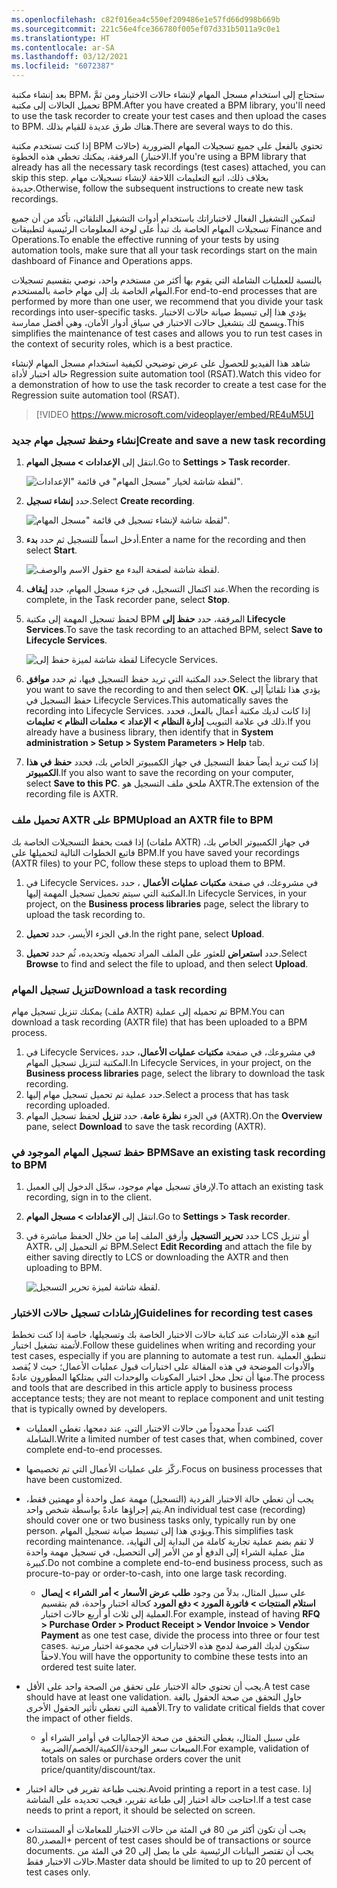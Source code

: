 ```yaml
---
ms.openlocfilehash: c82f016ea4c550ef209486e1e57fd66d998b669b
ms.sourcegitcommit: 221c56e4fce366780f005ef07d331b5011a9c0e1
ms.translationtype: HT
ms.contentlocale: ar-SA
ms.lasthandoff: 03/12/2021
ms.locfileid: "6072387"
---
```

<span data-ttu-id="46241-101">بعد إنشاء مكتبة BPM، ستحتاج إلى استخدام مسجل المهام لإنشاء حالات الاختبار ومن ثمَّ تحميل الحالات إلى مكتبة BPM.</span><span class="sxs-lookup"><span data-stu-id="46241-101">After you have created a BPM library, you'll need to use the task recorder to create your test cases and then upload the cases to BPM.</span></span>
<span data-ttu-id="46241-102">هناك طرق عديدة للقيام بذلك.</span><span class="sxs-lookup"><span data-stu-id="46241-102">There are several ways to do this.</span></span>

<span data-ttu-id="46241-103">إذا كنت تستخدم مكتبة BPM تحتوي بالفعل على جميع تسجيلات المهام الضرورية (حالات الاختبار) المرفقة، يمكنك تخطي هذه الخطوة.</span><span class="sxs-lookup"><span data-stu-id="46241-103">If you're using a BPM library that already has all the necessary task recordings (test cases) attached, you can skip this step.</span></span> <span data-ttu-id="46241-104">بخلاف ذلك، اتبع التعليمات اللاحقة لإنشاء تسجيلات مهام جديدة.</span><span class="sxs-lookup"><span data-stu-id="46241-104">Otherwise, follow the subsequent instructions to create new task recordings.</span></span>

<span data-ttu-id="46241-105">لتمكين التشغيل الفعال لاختباراتك باستخدام أدوات التشغيل التلقائي، تأكد من أن جميع تسجيلات المهام الخاصة بك تبدأ على لوحة المعلومات الرئيسية لتطبيقات Finance and Operations.</span><span class="sxs-lookup"><span data-stu-id="46241-105">To enable the effective running of your tests by using automation tools, make sure that all your task recordings start on the main dashboard of Finance and Operations apps.</span></span>

<span data-ttu-id="46241-106">بالنسبة للعمليات الشاملة التي يقوم بها أكثر من مستخدم واحد، نوصي بتقسيم تسجيلات المهام الخاصة بك إلى مهام خاصة بالمستخدم.</span><span class="sxs-lookup"><span data-stu-id="46241-106">For end-to-end processes that are performed by more than one user, we recommend that you divide your task recordings into user-specific tasks.</span></span>
<span data-ttu-id="46241-107">يؤدي هذا إلى تبسيط صيانة حالات الاختبار ويسمح لك بتشغيل حالات الاختبار في سياق أدوار الأمان، وهي أفضل ممارسة.</span><span class="sxs-lookup"><span data-stu-id="46241-107">This simplifies the maintenance of test cases and allows you to run test cases in the context of security roles, which is a best practice.</span></span>

<span data-ttu-id="46241-108">شاهد هذا الفيديو للحصول على عرض توضيحي لكيفية استخدام مسجل المهام لإنشاء حالة اختبار لأداة Regression suite automation tool‏ (RSAT).</span><span class="sxs-lookup"><span data-stu-id="46241-108">Watch this video for a demonstration of how to use the task recorder to create a test case for the Regression suite automation tool (RSAT).</span></span> 
 
 > [!VIDEO https://www.microsoft.com/videoplayer/embed/RE4uM5U]

### <a name="create-and-save-a-new-task-recording"></a><span data-ttu-id="46241-109">إنشاء وحفظ تسجيل مهام جديد</span><span class="sxs-lookup"><span data-stu-id="46241-109">Create and save a new task recording</span></span>

1.  <span data-ttu-id="46241-110">انتقل إلى **الإعدادات > مسجل المهام**.</span><span class="sxs-lookup"><span data-stu-id="46241-110">Go to **Settings > Task recorder**.</span></span>

    ![لقطة شاشة لخيار "مسجل المهام" في قائمة "الإعدادات".](../media/task-recorder.png)

2.  <span data-ttu-id="46241-112">حدد **إنشاء تسجيل**.</span><span class="sxs-lookup"><span data-stu-id="46241-112">Select **Create recording**.</span></span>

    ![لقطة شاشة لإنشاء تسجيل في قائمة "مسجل المهام".](../media/create-new-recording.png)

3.  <span data-ttu-id="46241-114">أدخل اسماً للتسجيل ثم حدد **بدء**.</span><span class="sxs-lookup"><span data-stu-id="46241-114">Enter a name for the recording and then select **Start**.</span></span>

    ![لقطة شاشة لصفحة البدء مع حقول الاسم والوصف.](../media/start-1.png)

4.  <span data-ttu-id="46241-116">عند اكتمال التسجيل، في جزء مسجل المهام، حدد **إيقاف**.</span><span class="sxs-lookup"><span data-stu-id="46241-116">When the recording is complete, in the Task recorder pane, select **Stop**.</span></span>

5.  <span data-ttu-id="46241-117">لحفظ تسجيل المهمة إلى مكتبة BPM المرفقة، حدد **حفظ إلى Lifecycle Services**.</span><span class="sxs-lookup"><span data-stu-id="46241-117">To save the task recording to an attached BPM, select **Save to Lifecycle Services**.</span></span>

    ![لقطة شاشة لميزة حفظ إلى Lifecycle Services.](../media/lcs-1.png)

6.  <span data-ttu-id="46241-119">حدد المكتبة التي تريد حفظ التسجيل فيها، ثم حدد **موافق**.</span><span class="sxs-lookup"><span data-stu-id="46241-119">Select the library that you want to save the recording to and then select **OK**.</span></span> <span data-ttu-id="46241-120">يؤدي هذا تلقائياً إلى حفظ التسجيل في Lifecycle Services.</span><span class="sxs-lookup"><span data-stu-id="46241-120">This automatically saves the recording into Lifecycle Services.</span></span> <span data-ttu-id="46241-121">إذا كانت لديك مكتبة أعمال بالفعل، فحدد ذلك في علامة التبويب **إدارة النظام > الإعداد > معلمات النظام > تعليمات**.</span><span class="sxs-lookup"><span data-stu-id="46241-121">If you already have a business library, then identify that in **System administration > Setup > System Parameters > Help** tab.</span></span>

7.  <span data-ttu-id="46241-122">إذا كنت تريد أيضاً حفظ التسجيل في جهاز الكمبيوتر الخاص بك، فحدد **حفظ في هذا الكمبيوتر**.</span><span class="sxs-lookup"><span data-stu-id="46241-122">If you also want to save the recording on your computer, select **Save to this PC**.</span></span> <span data-ttu-id="46241-123">ملحق ملف التسجيل هو AXTR.</span><span class="sxs-lookup"><span data-stu-id="46241-123">The extension of the recording file is AXTR.</span></span>

### <a name="upload-an-axtr-file-to-bpm"></a><span data-ttu-id="46241-124">تحميل ملف AXTR على BPM</span><span class="sxs-lookup"><span data-stu-id="46241-124">Upload an AXTR file to BPM</span></span>

<span data-ttu-id="46241-125">إذا قمت بحفظ التسجيلات الخاصة بك (ملفات AXTR) في جهاز الكمبيوتر الخاص بك، فاتبع الخطوات التالية لتحميلها على BPM.</span><span class="sxs-lookup"><span data-stu-id="46241-125">If you have saved your recordings (AXTR files) to your PC, follow these steps to upload them to BPM.</span></span>

1.  <span data-ttu-id="46241-126">في Lifecycle Services، في مشروعك، في صفحة **مكتبات عمليات الأعمال** ، حدد المكتبة التي سيتم تحميل تسجيل المهمة إليها.</span><span class="sxs-lookup"><span data-stu-id="46241-126">In Lifecycle Services, in your project, on the **Business process libraries** page, select the library to upload the task recording to.</span></span>

2.  <span data-ttu-id="46241-127">في الجزء الأيسر، حدد **تحميل**.</span><span class="sxs-lookup"><span data-stu-id="46241-127">In the right pane, select **Upload**.</span></span>

3.  <span data-ttu-id="46241-128">حدد **استعراض** للعثور على الملف المراد تحميله وتحديده، ثُم حدد **تحميل**.</span><span class="sxs-lookup"><span data-stu-id="46241-128">Select **Browse** to find and select the file to upload, and then  select **Upload**.</span></span>

### <a name="download-a-task-recording"></a><span data-ttu-id="46241-129">تنزيل تسجيل المهام</span><span class="sxs-lookup"><span data-stu-id="46241-129">Download a task recording</span></span>
<span data-ttu-id="46241-130">يمكنك تنزيل تسجيل مهام (ملف AXTR) تم تحميله إلى عملية BPM.</span><span class="sxs-lookup"><span data-stu-id="46241-130">You can download a task recording (AXTR file) that has been uploaded to a BPM process.</span></span>

1. <span data-ttu-id="46241-131">في Lifecycle Services، في مشروعك، في صفحة **مكتبات عمليات الأعمال**، حدد المكتبة لتنزيل تسجيل المهام.</span><span class="sxs-lookup"><span data-stu-id="46241-131">In Lifecycle Services, in your project, on the **Business process libraries** page, select the library to download the task recording.</span></span>
2. <span data-ttu-id="46241-132">حدد عملية تم تحميل تسجيل مهام إليها.</span><span class="sxs-lookup"><span data-stu-id="46241-132">Select a process that has task recording uploaded.</span></span>
3. <span data-ttu-id="46241-133">في الجزء **نظرة عامة**، حدد **تنزيل** لحفظ تسجيل المهام (AXTR).</span><span class="sxs-lookup"><span data-stu-id="46241-133">On the **Overview** pane, select **Download** to save the task recording (AXTR).</span></span>

### <a name="save-an-existing-task-recording-to-bpm"></a><span data-ttu-id="46241-134">حفظ تسجيل المهام الموجود في BPM</span><span class="sxs-lookup"><span data-stu-id="46241-134">Save an existing task recording to BPM</span></span>

1.  <span data-ttu-id="46241-135">لإرفاق تسجيل مهام موجود، سجّل الدخول إلى العميل.</span><span class="sxs-lookup"><span data-stu-id="46241-135">To attach an existing task recording, sign in to the client.</span></span>

2.  <span data-ttu-id="46241-136">انتقل إلى **الإعدادات > مسجل المهام**.</span><span class="sxs-lookup"><span data-stu-id="46241-136">Go to **Settings > Task recorder**.</span></span>

3.  <span data-ttu-id="46241-137">حدد **تحرير التسجيل** وأرفق الملف إما من خلال الحفظ مباشرة في LCS أو تنزيل AXTR، ثم التحميل إلى BPM.</span><span class="sxs-lookup"><span data-stu-id="46241-137">Select **Edit Recording** and attach the file by either saving directly to LCS or downloading the AXTR and then uploading to BPM.</span></span>

    ![لقطة شاشة لميزة تحرير التسجيل.](../media/edit-recording.png)

### <a name="guidelines-for-recording-test-cases"></a><span data-ttu-id="46241-139">إرشادات تسجيل حالات الاختبار</span><span class="sxs-lookup"><span data-stu-id="46241-139">Guidelines for recording test cases</span></span>

<span data-ttu-id="46241-140">اتبع هذه الإرشادات عند كتابة حالات الاختبار الخاصة بك وتسجيلها، خاصة إذا كنت تخطط لأتمتة تشغيل اختبار.</span><span class="sxs-lookup"><span data-stu-id="46241-140">Follow these guidelines when writing and recording your test cases, especially if you are planning to automate a test run.</span></span> <span data-ttu-id="46241-141">تنطبق العملية والأدوات الموضحة في هذه المقالة على اختبارات قبول عمليات الأعمال؛ حيث لا يُقصد منها أن تحل محل اختبار المكونات والوحدات التي يمتلكها المطورون عادةً.</span><span class="sxs-lookup"><span data-stu-id="46241-141">The process and tools that are described in this article apply to business process acceptance tests; they are not meant to replace component and unit testing that is typically owned by developers.</span></span>

-   <span data-ttu-id="46241-142">اكتب عدداً محدوداً من حالات الاختبار التي، عند دمجها، تغطي العمليات الشاملة.</span><span class="sxs-lookup"><span data-stu-id="46241-142">Write a limited number of test cases that, when combined, cover complete end-to-end processes.</span></span>

-   <span data-ttu-id="46241-143">ركّز على عمليات الأعمال التي تم تخصيصها.</span><span class="sxs-lookup"><span data-stu-id="46241-143">Focus on business processes that have been customized.</span></span>

-   <span data-ttu-id="46241-144">يجب أن تغطي حالة الاختبار الفردية (التسجيل) مهمة عمل واحدة أو مهمتين فقط، يتم إجراؤها عادةً بواسطة شخص واحد.</span><span class="sxs-lookup"><span data-stu-id="46241-144">An individual test case (recording) should cover one or two business tasks only, typically run by one person.</span></span> <span data-ttu-id="46241-145">ويؤدي هذا إلى تبسيط صيانة تسجيل المهام.</span><span class="sxs-lookup"><span data-stu-id="46241-145">This simplifies task recording maintenance.</span></span> <span data-ttu-id="46241-146">لا تقم بضم عملية تجارية كاملة من البداية إلى النهاية، مثل عملية الشراء إلى الدفع أو من الأمر إلى التحصيل، في تسجيل مهمة واحدة كبيرة.</span><span class="sxs-lookup"><span data-stu-id="46241-146">Do not combine a complete end-to-end business process, such as procure-to-pay or order-to-cash, into one large task recording.</span></span> 
    -   <span data-ttu-id="46241-147">على سبيل المثال، بدلاً من وجود **طلب عرض الأسعار > أمر الشراء > إيصال استلام المنتجات > فاتورة المورد > دفع المورد** كحالة اختبار واحدة، قم بتقسيم العملية إلى ثلاث أو أربع حالات اختبار.</span><span class="sxs-lookup"><span data-stu-id="46241-147">For example, instead of having **RFQ > Purchase Order > Product Receipt > Vendor Invoice > Vendor Payment** as one test case, divide the process into three or four test cases.</span></span> <span data-ttu-id="46241-148">ستكون لديك الفرصة لدمج هذه الاختبارات في مجموعة اختبار مرتبة لاحقاً.</span><span class="sxs-lookup"><span data-stu-id="46241-148">You will have the opportunity to combine these tests into an ordered test suite later.</span></span>

-   <span data-ttu-id="46241-149">يجب أن تحتوي حالة الاختبار على تحقق من الصحة واحد على الأقل.</span><span class="sxs-lookup"><span data-stu-id="46241-149">A test case should have at least one validation.</span></span> <span data-ttu-id="46241-150">حاول التحقق من صحة الحقول بالغة الأهمية التي تغطي تأثير الحقول الأخرى.</span><span class="sxs-lookup"><span data-stu-id="46241-150">Try to validate critical fields that cover the impact of other fields.</span></span> 
    -   <span data-ttu-id="46241-151">على سبيل المثال، يغطي التحقق من صحة الإجماليات في أوامر الشراء أو المبيعات سعر الوحدة/الكمية/الخصم/الضريبة.</span><span class="sxs-lookup"><span data-stu-id="46241-151">For example, validation of totals on sales or purchase orders cover the unit price/quantity/discount/tax.</span></span>

-   <span data-ttu-id="46241-152">تجنب طباعة تقرير في حالة اختبار.</span><span class="sxs-lookup"><span data-stu-id="46241-152">Avoid printing a report in a test case.</span></span> <span data-ttu-id="46241-153">إذا احتاجت حالة اختبار إلى طباعة تقرير، فيجب تحديده على الشاشة.</span><span class="sxs-lookup"><span data-stu-id="46241-153">If a test case needs to print a report, it should be selected on screen.</span></span>

-   <span data-ttu-id="46241-154">يجب أن تكون أكثر من 80 في المئة من حالات الاختبار للمعاملات أو المستندات المصدر.</span><span class="sxs-lookup"><span data-stu-id="46241-154">80+ percent of test cases should be of transactions or source documents.</span></span> <span data-ttu-id="46241-155">يجب أن تقتصر البيانات الرئيسية على ما يصل إلى 20 في المئة من حالات الاختبار فقط.</span><span class="sxs-lookup"><span data-stu-id="46241-155">Master data should be limited to up to 20 percent of test cases only.</span></span>